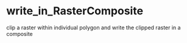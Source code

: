 # write_in_RasterComposite
clip a raster within individual polygon and write the clipped raster in a composite
